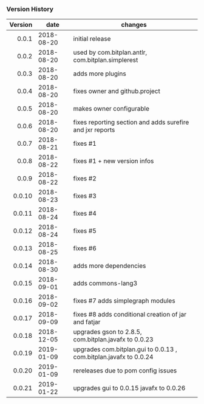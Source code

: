 ### Version History
| Version | date      | changes
| ------: | --------- | -----------------
|  0.0.1  | 2018-08-20 | initial release
|  0.0.2  | 2018-08-20 | used by com.bitplan.antlr, com.bitplan.simplerest
|  0.0.3  | 2018-08-20 | adds more plugins
|  0.0.4  | 2018-08-20 | fixes owner and github.project
|  0.0.5  | 2018-08-20 | makes owner configurable
|  0.0.6  | 2018-08-20 | fixes reporting section and adds surefire and jxr reports
|  0.0.7  | 2018-08-21 | fixes #1
|  0.0.8  | 2018-08-22 | fixes #1 + new version infos
|  0.0.9  | 2018-08-22 | fixes #2
| 0.0.10  | 2018-08-23 | fixes #3
| 0.0.11  | 2018-08-24 | fixes #4
| 0.0.12  | 2018-08-24 | fixes #5
| 0.0.13  | 2018-08-25 | fixes #6
| 0.0.14  | 2018-08-30 | adds more dependencies
| 0.0.15  | 2018-09-01 | adds commons-lang3
| 0.0.16  | 2018-09-02 | fixes #7 adds simplegraph modules
| 0.0.17  | 2018-09-09 | fixes #8 adds conditional creation of jar and fatjar
| 0.0.18  | 2018-12-05 | upgrades gson to 2.8.5, com.bitplan.javafx to 0.0.23
| 0.0.19  | 2019-01-09 | upgrades com.bitplan.gui to 0.0.13 , com.bitplan.javafx to 0.0.24
| 0.0.20  | 2019-01-09 | rereleases due to pom config issues 
| 0.0.21  | 2019-01-22 | upgrades gui to 0.0.15 javafx to 0.0.26 
